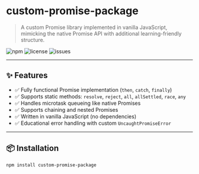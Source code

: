 # custom-promise-package

> A custom Promise library implemented in vanilla JavaScript, mimicking the native Promise API with additional learning-friendly structure.

![npm](https://img.shields.io/npm/v/custom-promise-package)
![license](https://img.shields.io/npm/l/custom-promise-package)
![issues](https://img.shields.io/github/issues/KavineashJB/custom-promise-library)

---

## ✨ Features

- ✅ Fully functional Promise implementation (`then`, `catch`, `finally`)
- ✅ Supports static methods: `resolve`, `reject`, `all`, `allSettled`, `race`, `any`
- ✅ Handles microtask queueing like native Promises
- ✅ Supports chaining and nested Promises
- ✅ Written in vanilla JavaScript (no dependencies)
- ✅ Educational error handling with custom `UncaughtPromiseError`

---

## 📦 Installation

```bash
npm install custom-promise-package
```
